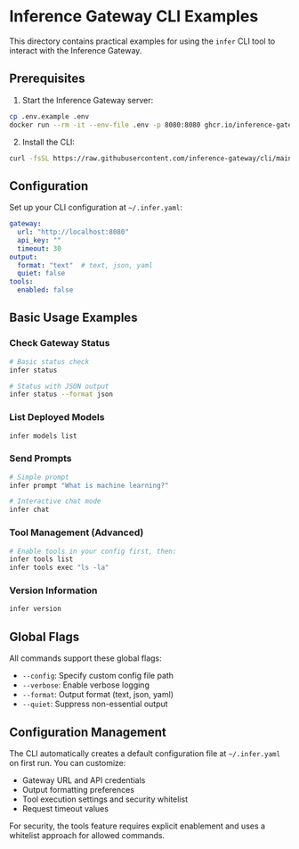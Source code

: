 # Inference Gateway CLI Examples

This directory contains practical examples for using the `infer` CLI tool to interact with the Inference Gateway.

## Prerequisites

1. Start the Inference Gateway server:
```bash
cp .env.example .env
docker run --rm -it --env-file .env -p 8080:8080 ghcr.io/inference-gateway/inference-gateway:latest
```

2. Install the CLI:
```bash
curl -fsSL https://raw.githubusercontent.com/inference-gateway/cli/main/install.sh | bash -s -- --install-dir $HOME/.local/bin
```

## Configuration

Set up your CLI configuration at `~/.infer.yaml`:

```yaml
gateway:
  url: "http://localhost:8080"
  api_key: ""
  timeout: 30
output:
  format: "text"  # text, json, yaml
  quiet: false
tools:
  enabled: false
```

## Basic Usage Examples

### Check Gateway Status
```bash
# Basic status check
infer status

# Status with JSON output
infer status --format json
```

### List Deployed Models
```bash
infer models list
```

### Send Prompts
```bash
# Simple prompt
infer prompt "What is machine learning?"

# Interactive chat mode
infer chat
```

### Tool Management (Advanced)
```bash
# Enable tools in your config first, then:
infer tools list
infer tools exec "ls -la"
```

### Version Information
```bash
infer version
```

## Global Flags

All commands support these global flags:

- `--config`: Specify custom config file path
- `--verbose`: Enable verbose logging
- `--format`: Output format (text, json, yaml)
- `--quiet`: Suppress non-essential output

## Configuration Management

The CLI automatically creates a default configuration file at `~/.infer.yaml` on first run. You can customize:

- Gateway URL and API credentials
- Output formatting preferences
- Tool execution settings and security whitelist
- Request timeout values

For security, the tools feature requires explicit enablement and uses a whitelist approach for allowed commands.
